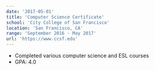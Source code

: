 ```yaml
---  
date: '2017-05-01'  
title: 'Computer Science Certificate'  
school: 'City College of San Francisco'  
location: 'San Francisco, CA'  
range: 'September 2016 - May 2017'  
url: 'https://www.ccsf.edu'  
---
```


- Completed various computer science and ESL courses
- GPA: 4.0
